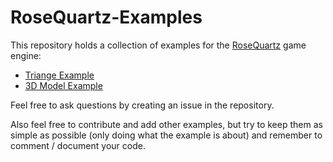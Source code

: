 # RoseQuartz-Examples
This repository holds a collection of examples for the [RoseQuartz](https://devtaube.itch.io/rosequartz) game engine: 
- [Triange Example](triangle)
- [3D Model Example](model)

Feel free to ask questions by creating an issue in the repository.

Also feel free to contribute and add other examples, but try to keep them as simple as possible (only doing what the example is about) and remember to comment / document your code.
